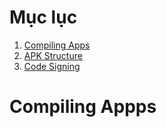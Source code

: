 # Mục lục

1. [Compiling Apps](#compiling-apps)
2. [APK Structure](#apk-structure)
3. [Code Signing](#code-signing)

# Compiling Appps

